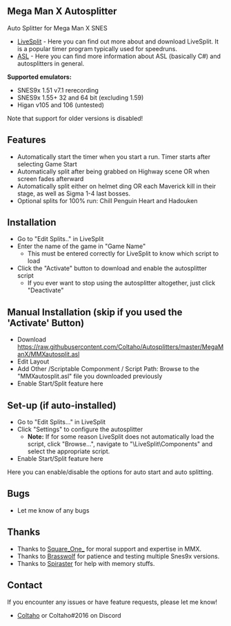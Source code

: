 ## Mega Man X Autosplitter
 
Auto Splitter for Mega Man X SNES

- [LiveSplit](http://livesplit.github.io/) - Here you can find out more about and download LiveSplit. It is a popular timer program typically used for speedruns.
- [ASL](https://github.com/LiveSplit/LiveSplit/blob/master/Documentation/Auto-Splitters.md) - Here you can find more information about ASL (basically C#) and autosplitters in general.

**Supported emulators:**
 - SNES9x 1.51 v7.1 rerecording
 - SNES9x 1.55+ 32 and 64 bit (excluding 1.59)
 - Higan v105 and 106 (untested)
 
 Note that support for older versions is disabled!
 
## Features

- Automatically start the timer when you start a run. Timer starts after selecting Game Start
- Automatically split after being grabbed on Highway scene OR when screen fades afterward
- Automatically split either on helmet ding OR each Maverick kill in their stage, as well as Sigma 1-4 last bosses. 
- Optional splits for 100% run: Chill Penguin Heart and Hadouken

## Installation 

- Go to "Edit Splits.." in LiveSplit
- Enter the name of the game in "Game Name"
  - This must be entered correctly for LiveSplit to know which script to load
- Click the "Activate" button to download and enable the autosplitter script
  - If you ever want to stop using the autosplitter altogether, just click "Deactivate"

## Manual Installation (skip if you used the 'Activate' Button)

- Download https://raw.githubusercontent.com/Coltaho/Autosplitters/master/MegaManX/MMXautosplit.asl
- Edit Layout
- Add Other /Scriptable Componment / Script Path: Browse to the "MMXautosplit.asl" file you downloaded previously
- Enable Start/Split feature here
  
## Set-up (if auto-installed)

- Go to "Edit Splits..." in LiveSplit
- Click "Settings" to configure the autosplitter
  - **Note:** If for some reason LiveSplit does not automatically load the script, click "Browse...", navigate to "\LiveSplit\Components\" and select the appropriate script.
- Enable Start/Split feature here
  
Here you can enable/disable the options for auto start and auto splitting.

## Bugs

- Let me know of any bugs

## Thanks

- Thanks to [Square_One_](http://twitch.tv/Square_One_) for moral support and expertise in MMX.
- Thanks to [Brasswolf](http://twitch.tv/Brasswolf) for patience and testing multiple Snes9x versions.
- Thanks to [Spiraster](http://twitch.tv/Spiraster) for help with memory stuffs.

## Contact

If you encounter any issues or have feature requests, please let me know! 

- [Coltaho](http://twitch.tv/Coltaho) or Coltaho#2016 on Discord
